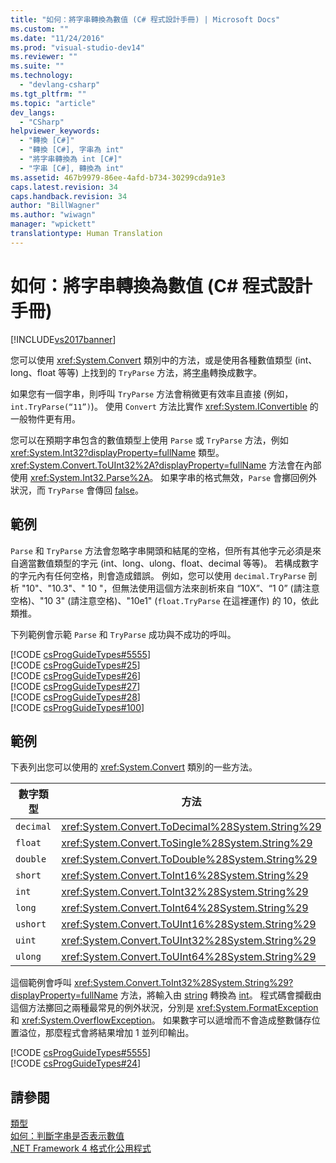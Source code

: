 ```yaml
---
title: "如何：將字串轉換為數值 (C# 程式設計手冊) | Microsoft Docs"
ms.custom: ""
ms.date: "11/24/2016"
ms.prod: "visual-studio-dev14"
ms.reviewer: ""
ms.suite: ""
ms.technology: 
  - "devlang-csharp"
ms.tgt_pltfrm: ""
ms.topic: "article"
dev_langs: 
  - "CSharp"
helpviewer_keywords: 
  - "轉換 [C#]"
  - "轉換 [C#], 字串為 int"
  - "將字串轉換為 int [C#]"
  - "字串 [C#], 轉換為 int"
ms.assetid: 467b9979-86ee-4afd-b734-30299cda91e3
caps.latest.revision: 34
caps.handback.revision: 34
author: "BillWagner"
ms.author: "wiwagn"
manager: "wpickett"
translationtype: Human Translation
---
```

# 如何：將字串轉換為數值 (C# 程式設計手冊)
[!INCLUDE[vs2017banner](../../../csharp/includes/vs2017banner.md)]

您可以使用 <xref:System.Convert> 類別中的方法，或是使用各種數值類型 \(int、long、float 等等\) 上找到的 `TryParse` 方法，將[字串](../../../csharp/language-reference/keywords/string.md)轉換成數字。  
  
 如果您有一個字串，則呼叫 `TryParse` 方法會稍微更有效率且直接 \(例如，`int.TryParse(“11”)`\)。  使用 `Convert` 方法比實作 <xref:System.IConvertible> 的一般物件更有用。  
  
 您可以在預期字串包含的數值類型上使用 `Parse` 或 `TryParse` 方法，例如 <xref:System.Int32?displayProperty=fullName> 類型。  <xref:System.Convert.ToUInt32%2A?displayProperty=fullName> 方法會在內部使用 <xref:System.Int32.Parse%2A>。  如果字串的格式無效，`Parse` 會擲回例外狀況，而 `TryParse` 會傳回 [false](../../../csharp/language-reference/keywords/false.md)。  
  
## 範例  
 `Parse` 和 `TryParse` 方法會忽略字串開頭和結尾的空格，但所有其他字元必須是來自適當數值類型的字元 \(int、long、ulong、float、decimal 等等\)。  若構成數字的字元內有任何空格，則會造成錯誤。  例如，您可以使用 `decimal.TryParse` 剖析 "10"、"10.3"、"  10  "，但無法使用這個方法來剖析來自 “10X”、“1 0” \(請注意空格\)、"10  3" \(請注意空格\)、"10e1" \(`float.TryParse` 在這裡運作\) 的 10，依此類推。  
  
 下列範例會示範 `Parse` 和 `TryParse` 成功與不成功的呼叫。  
  
 [!CODE [csProgGuideTypes#5555](../CodeSnippet/VS_Snippets_VBCSharp/CsProgGuideTypes#5555)]  
[!CODE [csProgGuideTypes#25](../CodeSnippet/VS_Snippets_VBCSharp/CsProgGuideTypes#25)]  
[!CODE [csProgGuideTypes#26](../CodeSnippet/VS_Snippets_VBCSharp/CsProgGuideTypes#26)]  
[!CODE [csProgGuideTypes#27](../CodeSnippet/VS_Snippets_VBCSharp/CsProgGuideTypes#27)]  
[!CODE [csProgGuideTypes#28](../CodeSnippet/VS_Snippets_VBCSharp/CsProgGuideTypes#28)]  
[!CODE [csProgGuideTypes#100](../CodeSnippet/VS_Snippets_VBCSharp/CsProgGuideTypes#100)]  
  
## 範例  
 下表列出您可以使用的 <xref:System.Convert> 類別的一些方法。  
  
|數字類型|方法|  
|----------|--------|  
|`decimal`|<xref:System.Convert.ToDecimal%28System.String%29>|  
|`float`|<xref:System.Convert.ToSingle%28System.String%29>|  
|`double`|<xref:System.Convert.ToDouble%28System.String%29>|  
|`short`|<xref:System.Convert.ToInt16%28System.String%29>|  
|`int`|<xref:System.Convert.ToInt32%28System.String%29>|  
|`long`|<xref:System.Convert.ToInt64%28System.String%29>|  
|`ushort`|<xref:System.Convert.ToUInt16%28System.String%29>|  
|`uint`|<xref:System.Convert.ToUInt32%28System.String%29>|  
|`ulong`|<xref:System.Convert.ToUInt64%28System.String%29>|  
  
 這個範例會呼叫 <xref:System.Convert.ToInt32%28System.String%29?displayProperty=fullName> 方法，將輸入由 [string](../../../csharp/language-reference/keywords/string.md) 轉換為 [int](../../../csharp/language-reference/keywords/int.md)。  程式碼會攔截由這個方法擲回之兩種最常見的例外狀況，分別是 <xref:System.FormatException> 和 <xref:System.OverflowException>。  如果數字可以遞增而不會造成整數儲存位置溢位，那麼程式會將結果增加 1 並列印輸出。  
  
 [!CODE [csProgGuideTypes#5555](../CodeSnippet/VS_Snippets_VBCSharp/CsProgGuideTypes#5555)]  
[!CODE [csProgGuideTypes#24](../CodeSnippet/VS_Snippets_VBCSharp/CsProgGuideTypes#24)]  
  
## 請參閱  
 [類型](../../../csharp/programming-guide/types/index.md)   
 [如何：判斷字串是否表示數值](../../../csharp/programming-guide/strings/how-to-determine-whether-a-string-represents-a-numeric-value.md)   
 [.NET Framework 4 格式化公用程式](http://code.msdn.microsoft.com/NET-Framework-4-Formatting-9c4dae8d)
